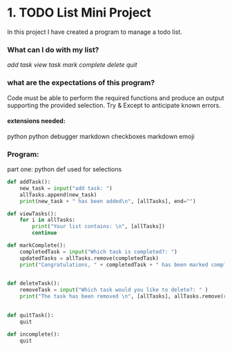 
# 1. TODO List Mini Project

In this project I have created a program to manage a todo list. 

### What can I do with my list?

*add task*
*view task*
*mark complete*
*delete*
*quit*

### what are the expectations of this program?

Code must be able to perform the required functions and produce an output supporting the provided selection. 
Try & Except to anticipate known errors.

#### extensions needed:
python
python debugger
markdown checkboxes
markdown emoji


### Program:
part one: python def used for selections 
```python def used for selections 
def addTask():
    new_task = input("add task: ")
    allTasks.append(new_task)
    print(new_task + " has been added\n", [allTasks], end="")

def viewTasks():
    for i in allTasks:
        print("Your list contains: \n", [allTasks])
        continue

def markComplete():
    completedTask = input("Which task is completed?: ")
    updatedTasks = allTasks.remove(completedTask)
    print("Congratulations, " + completedTask + " has been marked completed! \n Your remaining tasks are ",  updatedTasks)
    

def deleteTask():
    removeTask = input("Which task would you like to delete?: " )
    print("The task has been removed \n", [allTasks], allTasks.remove(removeTask))
    

def quitTask():
    quit

def incomplete():
    quit
```

